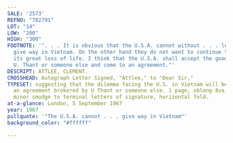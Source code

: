```yaml
---
SALE: '2573'
REFNO: "782791"
LOT: "14"
LOW: "200"
HIGH: "300"
FOOTNOTE: '". . . It is obvious that the U.S.A. cannot without . . . loss of face
  give way in Vietnam. On the other hand they do not want to continue this war with
  its great loss of life. I think that the U.S.A. shall accept the good office of
  U. Thant or someone else and come to an agreement."'
DESCRIPT: ATTLEE, CLEMENT.
CROSSHEAD: Autograph Letter Signed, "Attlee," to "Dear Sir,"
TYPESET: suggesting that the dilemma facing the U.S. in Vietnam will be resolved by
  an agreement brokered by U Thant or someone else. 1 page, oblong 8vo, personal stationery;
  minor smudge to terminal letters of signature, horizontal fold.
at-a-glance: London, 5 September 1967
year: 1967
pullquote: '"The U.S.A. cannot . . . give way in Vietnam"'
background_color: "#ffffff"

---
```

